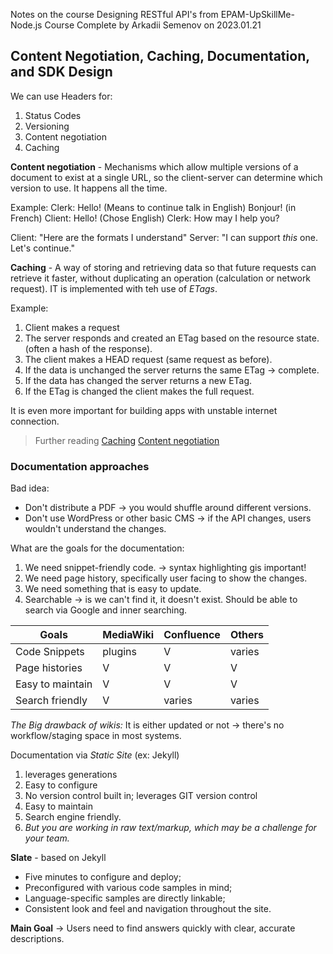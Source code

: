 Notes on the course Designing RESTful API's from EPAM-UpSkillMe-Node.js Course
Complete by Arkadii Semenov on 2023.01.21

## Content Negotiation, Caching, Documentation, and SDK Design


We can use Headers for:
1. Status Codes
2. Versioning
3. Content negotiation
4. Caching

**Content negotiation** - Mechanisms which allow multiple versions of a document to exist at a single URL, so the client-server can determine which version to use. It happens all the time.

Example:
Clerk: Hello! (Means to continue talk in English) Bonjour! (in French)
Client: Hello! (Chose English)
Clerk: How may I help you?

Client: "Here are the formats I understand"
Server: "I can support _this_ one. Let's continue."

**Caching** - A way of storing and retrieving data so that future requests can retrieve it faster, without duplicating an operation (calculation or network request). IT is implemented with teh use of _ETags_.

Example:
1. Client makes a request
2. The server responds and created an ETag based on the resource state. (often a hash of the response).
3. The client makes a HEAD request (same request as before).
4. If the data is unchanged the server returns the same ETag -> complete.
5. If the data has changed the server returns a new ETag.
6. If the ETag is changed the client makes the full request.

It is even more important for building apps with unstable internet connection.

> Further reading
> [Caching](https://restfulapi.net/caching/)
> [Content negotiation](https://restfulapi.net/content-negotiation/)

### Documentation approaches
 Bad idea:
 - Don't distribute a PDF -> you would shuffle around different versions.
 - Don't use WordPress or other basic CMS -> if the API changes, users wouldn't understand the changes.

What are the goals for the documentation:
1. We need snippet-friendly code. -> syntax highlighting gis important!
2. We need page history, specifically user facing to show the changes.
3. We need something that is easy to update.
4. Searchable -> is we can't find it, it doesn't exist. Should be able to search via Google and inner searching.

| Goals            | MediaWiki | Confluence | Others |
| ---------------- | --------- | ---------- | ------ |
| Code Snippets    | plugins   | V          | varies |
| Page histories   | V         | V          | V      |
| Easy to maintain | V         | V          | V      |
| Search friendly  | V         | varies     | varies |

_The Big drawback of wikis:_
It is either updated or not -> there's no workflow/staging space in most systems.

Documentation via _Static Site_ (ex: Jekyll)
1. leverages generations
2. Easy to configure
3. No version control built in; leverages GIT version control
4. Easy to maintain
5. Search engine friendly.
6. _But you are working in raw text/markup, which may be a challenge for your team._

**Slate** - based on Jekyll
- Five minutes to configure and deploy;
- Preconfigured with various code samples in mind;
- Language-specific samples are directly linkable;
- Consistent look and feel and navigation throughout the site.

__Main Goal__  -> Users need to find answers quickly with clear, accurate descriptions.
